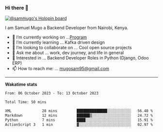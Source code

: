 ### Hi there 👋

[![@sammugo's Holopin board](https://holopin.me/sammugo)](https://holopin.io/@sammugo)

I am Samuel Mugo a Backend Developer from Nairobi, Kenya.

<!--
**sam-mugo/sam-mugo** is a ✨ _special_ ✨ repository because its `README.md` (this file) appears on your GitHub profile.
-->



- 🔭 I’m currently working on ...[Program](https://github.com/sam-mugo/program)
- 🌱 I’m currently learning ... Kafka driven design
- 👯 I’m looking to collaborate on ... Cool open source projects
- 💬 Ask me about ... work, dev journey, and life in general
- 💼 Interested in ... Backend Developer Roles in Python (Django, Odoo ERP)
- 📫 How to reach me: ... [mugosam95@gmail.com](mailto:mugosam95@gmail.com)

-------
**Wakatime stats**
<!--START_SECTION:waka-->

```txt
From: 06 October 2023 - To: 13 October 2023

Total Time: 50 mins

XML              28 mins         ██████████████░░░░░░░░░░░   56.40 %
Markdown         12 mins         ██████▒░░░░░░░░░░░░░░░░░░   24.72 %
Python           7 mins          ████░░░░░░░░░░░░░░░░░░░░░   15.91 %
ActionScript 3   1 min           ▓░░░░░░░░░░░░░░░░░░░░░░░░   02.97 %
```

<!--END_SECTION:waka-->





